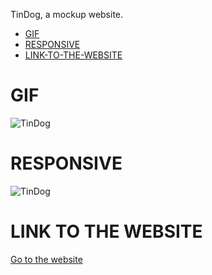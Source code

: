 TinDog, a mockup website.

* [GIF](#GIF)
* [RESPONSIVE](#RESPONSIVE)
* [LINK-TO-THE-WEBSITE](#LINK-TO-THE-WEBSITE)

# GIF
<img alt="TinDog" src="./images/TinDog.gif" />





# RESPONSIVE
<img alt="TinDog" src="./images/TinDogMobile.gif" />





# LINK TO THE WEBSITE
<a href="https://lighthearted-basbousa-9a367f.netlify.app/" target="_blank">Go to the website</a>
